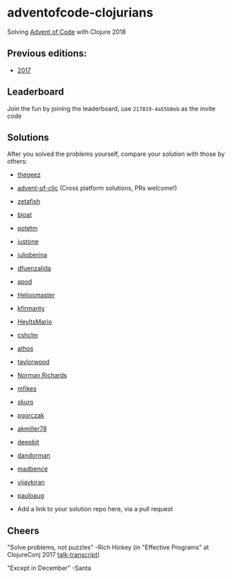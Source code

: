 # adventofcode-clojurians

Solving [Advent of Code](http://adventofcode.com) with Clojure 2018

## Previous editions:
- [2017](https://github.com/adventofcode-clojurians/adventofcode-clojurians/blob/master/2017.md)

## Leaderboard
Join the fun by joining the leaderboard, use `217019-4a55b8eb` as the invite code

## Solutions
After you solved the problems yourself, compare your solution with those by others:

- [thegeez](https://github.com/thegeez/clj-advent-of-code-2018)
- [advent-of-cljc](https://github.com/borkdude/advent-of-cljc) (Cross platform solutions, PRs welcome!)
- [zetafish](https://github.com/zetafish/adventofcode-2018)
- [bloat](https://github.com/bloat/aoc2018)
- [potetm](https://github.com/potetm/advent-of-code)
- [justone](https://github.com/justone/adventofcode/tree/master/2018)
- [julioberina](https://github.com/julioberina/AdventOfCode-2018)
- [dfuenzalida](https://github.com/dfuenzalida/adventofcode/tree/master/advent2018)
- [apod](https://github.com/apod/advent-of-code-2018)
- [Heliosmaster](https://github.com/Heliosmaster/advent-of-code-2018)
- [kfirmanty](https://github.com/kfirmanty/advent-of-code-2018)
- [HeyItsMario](https://github.com/HeyItsMario/AdventOfCode2018)
- [cshclm](https://gitlab.com/cshclm/advent-of-code-2018)
- [athos](https://github.com/athos/advent-of-code-2018)
- [taylorwood](https://github.com/taylorwood/advent-of-code)
- [Norman Richards](https://github.com/orb/advent2018)
- [mfikes](https://github.com/mfikes/advent-of-code)
- [skuro](https://github.com/skuro/adventofcode2018)
- [pgorczak](https://github.com/pgorczak/adventofcode-clj/tree/master/src/aoc2018)
- [akmiller78](https://github.com/akmiller78/AdventOfCode2018)
- [deepbit](https://github.com/coelias/adventofcode-2018)
- [dandorman](https://github.com/dandorman/advent-of-code-2018)
- [madbence](https://github.com/madbence/aoc-2018-clj)
- [vijaykiran](https://github.com/vijaykiran/aoc-2018)
- [pauloaug](https://github.com/pauloaug/advent-of-code-2018)

- Add a link to your solution repo here, via a pull request

## Cheers

"Solve problems, not puzzles" -Rich Hickey (in "Effective Programs" at ClojureConj 2017 [talk-transcript](https://github.com/matthiasn/talk-transcripts/blob/master/Hickey_Rich/EffectivePrograms.md))

"Except in December" -Santa
